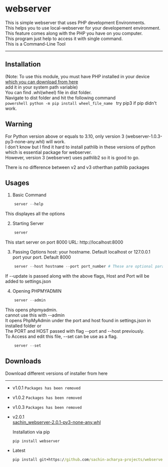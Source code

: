 # webserver
This is simple webserver that uses PHP development Environments.  
This helps you to use local-webserver for your developement environment.  
This feature comes along with the PHP you have on you computer.  
This program just help to access it with single command.  
This is a Command-Line Tool  

----------------------------------------------------
## Installation
(Note: To use this module, you must have PHP installed in your device [which you can download from here](https://www.php.net/downloads)  
add it in your system path variable)  
You can find .whl(wheel) file in dist folder.  
Navigate to dist folder and hit the following command  
    ````powershell
        python -m pip install wheel_file_name
    ````
try pip3 if pip didn't work.  
## Warning
For Python version above or equals to 3.10, only version 3 (webserver-1.0.3-py3-none-any.whl) will work.  
I don't know but I find it hard to install pathlib in these versions of python which is essential package for webserver.  
However, version 3 (webserver) uses pathlib2 so it is good to go.  

There is no difference between v2 and v3 otherthan pathlib packages
## Usages
1. Basic Command
````powershell
    server --help
````
This displayes all the options

2. Starting Server
````powershell
    server
````
This start server on port 8000
URL: http://localhost:8000

3. Passing Options
host: your hostname. Default localhost or 127.0.0.1  
port your port. Default 8000  
````powershell
    server --host hostname --port port_number # These are optional parameter. These are not manditory
````
If --update is passed along with the above flags, Host and Port will be added to settings.json

4. Opening PHPMYADMIN
````powershell
    server --admin
````
This opens phpmyadmin.  
cannot use this with --admin  
It opens PhpMyAdmin under the port and host found in settings.json in installed folder or  
The PORT and HOST passed with flag --port and --host previously.  
To Access and edit this file, --set can be use as a flag.  
````powershell
    server --set
````

## Downloads
Download different versions of installer from here
____
* v1.0.1 `Packages has been removed`
* v1.0.2 `Packages has been removed`
* v1.0.3 `Packages has been removed`
* v2.0.1  
[sachin_webserver-2.0.1-py3-none-any.whl](https://github.com/sachin-acharya-projects/webserver/raw/main/dist/sachin_webserver-2.0.1-py3-none-any.whl)

    Installation via pip
    ````cmd
    pip install webserver
    ````

* Latest  
    ````cmd
    pip install git+https://github.com/sachin-acharya-projects/webserver
    ````